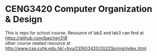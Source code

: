﻿# CENG3420 Computer Organization & Design
This is repo for school course.
Resource of lab2 and lab3 can find at
https://github.com/baichen318  
other course related resource at http://www.cse.cuhk.edu.hk/~byu/CENG3420/2022Spring/index.html
